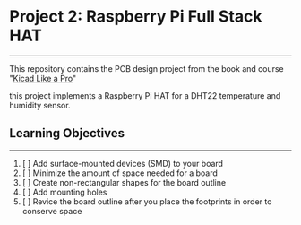 # Project 2: Raspberry Pi Full Stack HAT
- - - -
This repository contains the PCB design project from the book and course "[Kicad Like a Pro](https://techexplorations.com/so/kicada/)"

this project implements a Raspberry Pi HAT for a DHT22 temperature and humidity sensor.

## Learning Objectives
- - - -
1. [ ] Add surface-mounted devices (SMD) to your board
2. [ ] Minimize the amount of space needed for a board
3. [ ] Create non-rectangular shapes for the board outline
4. [ ] Add mounting holes
5. [ ] Revice the board outline after you place the footprints in order to conserve space
